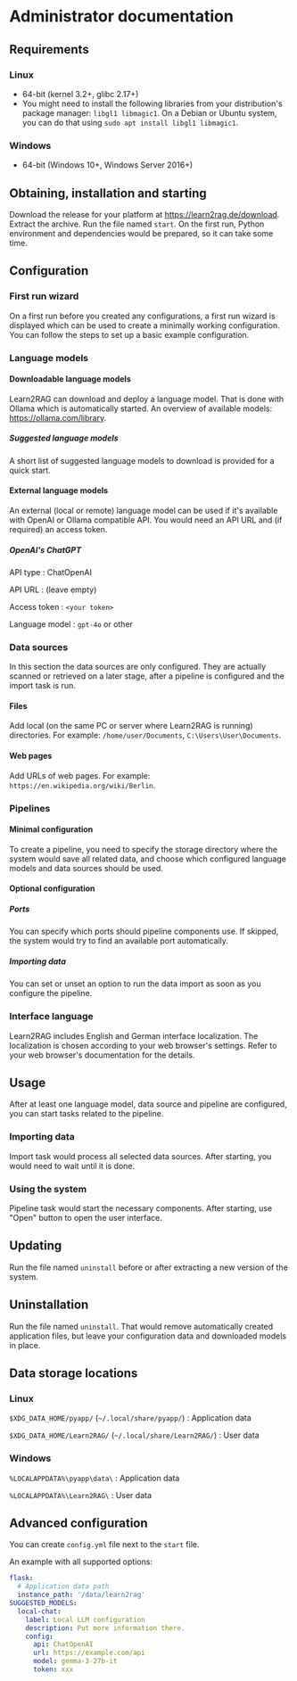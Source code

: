 # Administrator documentation
## Requirements
### Linux
- 64-bit (kernel 3.2+, glibc 2.17+)
- You might need to install the following libraries from your distribution's package manager: `libgl1 libmagic1`. On a Debian or Ubuntu system, you can do that using `sudo apt install libgl1 libmagic1`.

### Windows
- 64-bit (Windows 10+, Windows Server 2016+)

## Obtaining, installation and starting
Download the release for your platform at <https://learn2rag.de/download>.
Extract the archive.
Run the file named `start`.
On the first run, Python environment and dependencies would be prepared, so it can take some time.

## Configuration
### First run wizard
On a first run before you created any configurations, a first run wizard is displayed which can be used to create a minimally working configuration.
You can follow the steps to set up a basic example configuration.

### Language models
#### Downloadable language models
Learn2RAG can download and deploy a language model.
That is done with Ollama which is automatically started.
An overview of available models: <https://ollama.com/library>.

##### Suggested language models
A short list of suggested language models to download is provided for a quick start.

#### External language models
An external (local or remote) language model can be used if it's available with OpenAI or Ollama compatible API.
You would need an API URL and (if required) an access token.

##### OpenAI's ChatGPT
API type
: ChatOpenAI

API URL
: (leave empty)

Access token
: `<your token>`

Language model
: `gpt-4o` or other

### Data sources
In this section the data sources are only configured.
They are actually scanned or retrieved on a later stage, after a pipeline is configured and the import task is run.

#### Files
Add local (on the same PC or server where Learn2RAG is running) directories.
For example: `/home/user/Documents`, `C:\Users\User\Documents`.

#### Web pages
Add URLs of web pages.
For example: `https://en.wikipedia.org/wiki/Berlin`.

### Pipelines
#### Minimal configuration
To create a pipeline, you need to specify the storage directory where the system would save all related data, and choose which configured language models and data sources should be used.

#### Optional configuration
##### Ports
You can specify which ports should pipeline components use.
If skipped, the system would try to find an available port automatically.

##### Importing data
You can set or unset an option to run the data import as soon as you configure the pipeline.

### Interface language
Learn2RAG includes English and German interface localization.
The localization is chosen according to your web browser's settings.
Refer to your web browser's documentation for the details.

## Usage
After at least one language model, data source and pipeline are configured, you can start tasks related to the pipeline.

### Importing data
Import task would process all selected data sources.
After starting, you would need to wait until it is done.

### Using the system
Pipeline task would start the necessary components.
After starting, use "Open" button to open the user interface.

## Updating
Run the file named `uninstall` before or after extracting a new version of the system.

## Uninstallation
Run the file named `uninstall`.
That would remove automatically created application files, but leave your configuration data and downloaded models in place.

## Data storage locations
### Linux
`$XDG_DATA_HOME/pyapp/` (`~/.local/share/pyapp/`)
: Application data

`$XDG_DATA_HOME/Learn2RAG/` (`~/.local/share/Learn2RAG/`)
: User data

### Windows
`%LOCALAPPDATA%\pyapp\data\`
: Application data

`%LOCALAPPDATA%\Learn2RAG\`
: User data

## Advanced configuration
You can create `config.yml` file next to the `start` file.

An example with all supported options:
```yml
flask:
  # Application data path
  instance_path: '/data/learn2rag'
SUGGESTED_MODELS:
  local-chat:
    label: Local LLM configuration
    description: Put more information there.
    config:
      api: ChatOpenAI
      url: https://example.com/api
      model: gemma-3-27b-it
      token: xxx
```
